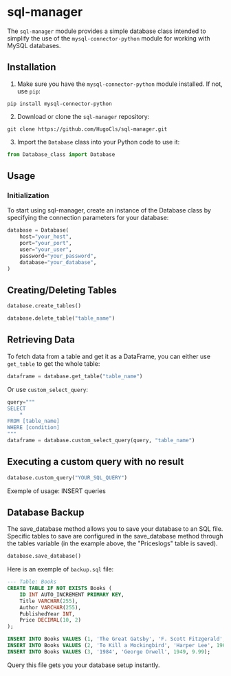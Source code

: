 # sql-manager

The `sql-manager` module provides a simple database class intended to simplify the use of the `mysql-connector-python` module for working with MySQL databases.

## Installation
 
1. Make sure you have the `mysql-connector-python` module installed. If not, use `pip`:
```
pip install mysql-connector-python
```

  
2. Download or clone the `sql-manager` repository:
```
git clone https://github.com/HugoCls/sql-manager.git
```
3. Import the `Database` class into your Python code to use it:

```python
from Database_class import Database
```
## Usage
### Initialization

To start using sql-manager, create an instance of the Database class by specifying the connection parameters for your database:

```python
database = Database(
	host="your_host",
	port="your_port",
	user="your_user",
	password="your_password",
	database="your_database",
)
```
## Creating/Deleting Tables
```python
database.create_tables()

database.delete_table("table_name")
```
## Retrieving Data
To fetch data from a table and get it as a DataFrame, you can either use ```get_table``` to get the whole table:

```python
dataframe = database.get_table("table_name")
```

Or use ```custom_select_query```:

```python
query="""
SELECT
	*
FROM [table_name]
WHERE [condition]
"""
dataframe = database.custom_select_query(query, "table_name")
```

## Executing a custom query with no result
```python
database.custom_query("YOUR_SQL_QUERY")
```
Exemple of usage: INSERT queries

## Database Backup
The save_database method allows you to save your database to an SQL file. Specific tables to save are configured in the save_database method through the tables variable (in the example above, the "Priceslogs" table is saved).

```python
database.save_database()
```
Here is an exemple of ```backup.sql``` file:
```sql
--- Table: Books
CREATE TABLE IF NOT EXISTS Books (
    ID INT AUTO_INCREMENT PRIMARY KEY,
    Title VARCHAR(255),
    Author VARCHAR(255),
    PublishedYear INT,
    Price DECIMAL(10, 2)
);

INSERT INTO Books VALUES (1, 'The Great Gatsby', 'F. Scott Fitzgerald', 1925, 12.99);
INSERT INTO Books VALUES (2, 'To Kill a Mockingbird', 'Harper Lee', 1960, 14.95);
INSERT INTO Books VALUES (3, '1984', 'George Orwell', 1949, 9.99);
```
Query this file gets you your database setup instantly.
